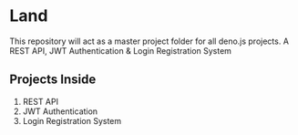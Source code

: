 # Land
This repository will act as a master project folder for all deno.js projects. A REST API, JWT Authentication &amp; Login Registration System


## Projects Inside 
1. REST API 
2. JWT Authentication 
3. Login Registration System 
